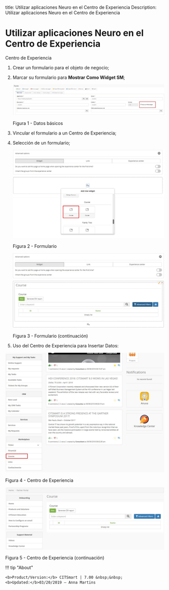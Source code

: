 title: Utilizar aplicaciones Neuro en el Centro de Experiencia
Description: Utilizar aplicaciones Neuro en el Centro de Experiencia
# Utilizar aplicaciones Neuro en el Centro de Experiencia

Centro de Experiencia

1.  Crear un formulario para el objeto de negocio;

2.  Marcar su formulario para **Mostrar Como Widget SM**;

    ![basic](images/neuro-sm-5.jpg)

    Figura 1 - Datos básicos

3.  Vincular el formulario a un Centro de Experiencia;

4.  Selección de un formulario;

    ![basic](images/neuro-sm-7.png)

    Figura 2 - Formulario

    ![basic](images/neuro-sm-8.png)

    Figura 3 - Formulario (continuación)

5.  Uso del Centro de Experiencia para Insertar Datos:

![basic](images/neuro-sm-9.png)

Figura 4 - Centro de Experiencia


![basic](images/neuro-sm-10.png)

Figura 5 - Centro de Experiencia (continuación)



!!! tip "About"

    <b>Product/Version:</b> CITSmart | 7.00 &nbsp;&nbsp;
    <b>Updated:</b>03/20/2019 – Anna Martins
